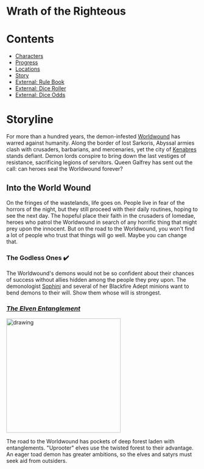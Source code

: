 # Wrath of the Righteous
# Contents
- [Characters](characters.md#characters)
- [Progress](progress.md#progress)
- [Locations](locations.md#locations)
- [Story](#storyline)
- [External: Rule Book](https://tesera.ru/images/items/559855/PZO6020-Rulebook.pdf)
- [External: Dice Roller](https://g.co/kgs/ooVcz5)
- [External: Dice Odds](https://barry4356.pythonanywhere.com/dice_guesser)

# Storyline
For more than a hundred years, the demon-infested [Worldwound](locations.md#the-world-wound) has warred against humanity. Along the border of lost Sarkoris, Abyssal armies clash with crusaders, barbarians, and mercenaries, yet the city of [Kenabres](locations.md#kenabres) stands defiant. Demon lords conspire to bring down the last vestiges of resistance, sacrificing legions of servitors. Queen Galfrey has sent out the call: can heroes seal the Worldwound forever?

## Into the World Wound
On the fringes of the wastelands, life goes on. People live in fear of the horrors of the night, but they still proceed with their daily routines, hoping to see the next day. The hopeful place their faith in the crusaders of Iomedae, heroes who patrol the Worldwound in search of any horrific thing that might prey upon the innocent. But on the road to the Worldwound, you won't find a lot of people who trust that things will go well. Maybe you can change that.

### The Godless Ones :heavy_check_mark:
The Worldwound's demons would not be so confident about their chances of success without allies hidden among the people they prey upon. The demonologist [Sophini](sophini.md#sophini) and several of her Blackfire Adept minions want to bend demons to their will. Show them whose will is strongest.

### [*The Elven Entanglement*](TheElvenEntanglement.md#the-elven-entanglement)
<img src="http://1.bp.blogspot.com/-OWtt1H_daK0/VWuQN_pcpAI/AAAAAAAAPbI/2bHkofB0AoI/s1600/Wrath-ACG_Elven%2BEntanglement_timkingslynnedotcom.jpg" alt="drawing" width="300"/>

The road to the Worldwound has pockets of deep forest laden with entanglements. "Uprooter" elves use the twisted forest to their advantage. An eager toad demon has greater ambitions, so the elves and satyrs must seek aid from outsiders.
